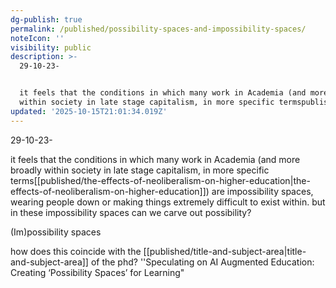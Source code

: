 ```yaml
---
dg-publish: true
permalink: /published/possibility-spaces-and-impossibility-spaces/
noteIcon: ''
visibility: public
description: >-
  29-10-23-


  it feels that the conditions in which many work in Academia (and more broadly
  within society in late stage capitalism, in more specific termspublishe
updated: '2025-10-15T21:01:34.019Z'
---
```



29-10-23-

it feels that the conditions in which many work in Academia (and more broadly within society in late stage capitalism, in more specific terms[[published/the-effects-of-neoliberalism-on-higher-education\|the-effects-of-neoliberalism-on-higher-education]]) are impossibility spaces, wearing people down or making things extremely difficult to exist within. but in these impossibility spaces can we carve out possibility? 

(Im)possibility spaces

how does this coincide with the [[published/title-and-subject-area\|title-and-subject-area]] of the phd?
''Speculating on AI Augmented Education: Creating ‘Possibility Spaces’ for Learning"
